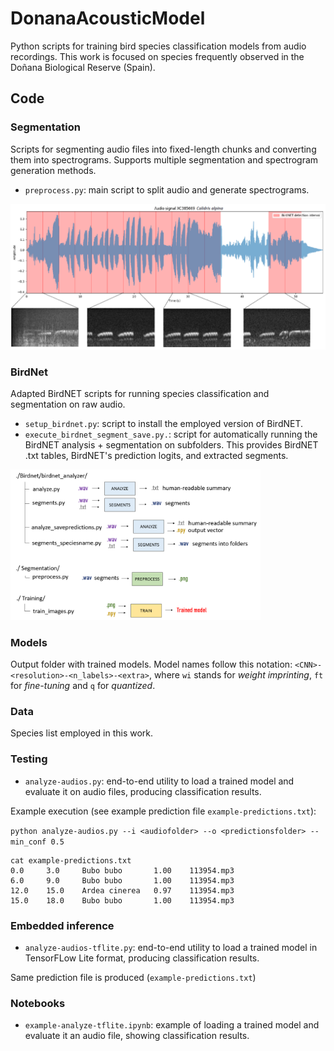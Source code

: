 # DonanaAcousticModel

Python scripts for training bird species classification models from audio recordings. This work is focused on species frequently observed in the Doñana Biological Reserve (Spain).


## Code

### Segmentation

Scripts for segmenting audio files into fixed-length chunks and converting them into spectrograms. Supports multiple segmentation and spectrogram generation methods.

- `preprocess.py`: main script to split audio and generate spectrograms.

<img src="Data/pre-processing.png" width="600">


### BirdNet

Adapted BirdNET scripts for running species classification and segmentation on raw audio.

- `setup_birdnet.py`: script to install the employed version of BirdNET.
- `execute_birdnet_segment_save.py.`: script for automatically running the BirdNET analysis + segmentation on subfolders. This provides
 BirdNET .txt tables, BirdNET's prediction logits, and extracted segments.

<img src="Data/birdnet_files.png" width="400">


### Models

Output folder with trained models. Model names follow this notation: `<CNN>-<resolution>-<n_labels>-<extra>`, where `wi` stands for *weight imprinting*, `ft` for *fine-tuning* and `q` for *quantized*. 

### Data

Species list employed in this work.

### Testing

- `analyze-audios.py`: end-to-end utility to load a trained model and evaluate it on audio files, producing classification results.

Example execution (see example prediction file `example-predictions.txt`):

```python analyze-audios.py --i <audiofolder> --o <predictionsfolder> --min_conf 0.5```


```
cat example-predictions.txt 
0.0     3.0     Bubo bubo       1.00    113954.mp3
6.0     9.0     Bubo bubo       1.00    113954.mp3
12.0    15.0    Ardea cinerea   0.97    113954.mp3
15.0    18.0    Bubo bubo       1.00    113954.mp3
```

### Embedded inference

- `analyze-audios-tflite.py`: end-to-end utility to load a trained model in TensorFLow Lite format, producing classification results.

Same prediction file is produced (`example-predictions.txt`)

### Notebooks

- `example-analyze-tflite.ipynb`: example of loading a trained model and evaluate it an audio file, showing classification results.

